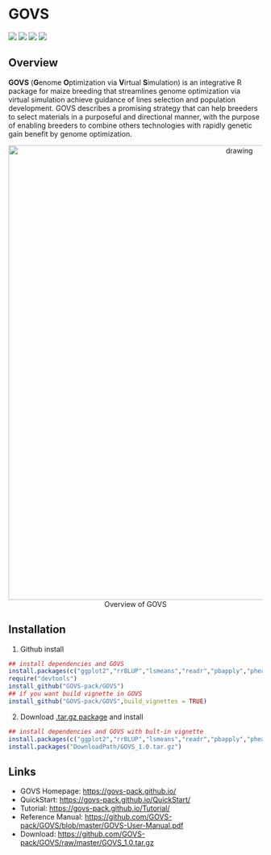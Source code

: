 # GOVS
<a href="https://www.r-project.org/" target="_blank"><img src="https://img.shields.io/badge/language-R-orange?style=plastic"></a>
<a href="https://cran.r-project.org/bin/windows/base/old/" target="_blank"><img src="https://img.shields.io/badge/R%20version-%3E%3D%203.6.0-orange?style=plastic"></a>
<a href="https://govs-pack.github.io/" target="_blank"><img src="https://img.shields.io/badge/webpage-ready-green?style=plastic"></a>
![](https://img.shields.io/badge/platform-Win%20%7C%20Linux%20%7C%20MacOS-lightgrey?style=plastic)<br/>

## Overview
__GOVS__ (**G**enome **O**ptimization via **V**irtual **S**imulation) is an integrative R package for maize breeding that streamlines genome optimization via virtual simulation achieve guidance of lines selection and population development. GOVS describes a promising strategy that can help breeders to select materials in a purposeful and directional manner, with the purpose of enabling breeders to combine others technologies with rapidly genetic gain benefit by genome optimization.
<div align="center">
<img src="https://govs-pack.github.io/img/overall.png" alt="drawing" width="900"/>
</div>
<div align="center">
  Overview of GOVS
</div>

## Installation
1.  Github install
```R
## install dependencies and GOVS
install.packages(c("ggplot2","rrBLUP","lsmeans","readr","pbapply","pheatmap","emmeas"))
require("devtools")
install_github("GOVS-pack/GOVS") 
## if you want build vignette in GOVS 
install_github("GOVS-pack/GOVS",build_vignettes = TRUE)
```
2.  Download [.tar.gz package](https://github.com/GOVS-pack/GOVS/raw/master/GOVS_1.0.tar.gz) and install <br/>
```R
## install dependencies and GOVS with bult-in vignette
install.packages(c("ggplot2","rrBLUP","lsmeans","readr","pbapply","pheatmap","emmeas"))
install.packages("DownloadPath/GOVS_1.0.tar.gz")
```
## Links
* GOVS Homepage: https://govs-pack.github.io/
* QuickStart: https://govs-pack.github.io/QuickStart/
* Tutorial: https://govs-pack.github.io/Tutorial/
* Reference Manual: https://github.com/GOVS-pack/GOVS/blob/master/GOVS-User-Manual.pdf
* Download: https://github.com/GOVS-pack/GOVS/raw/master/GOVS_1.0.tar.gz
